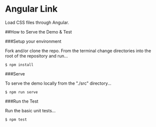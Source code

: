 # Angular Link

Load CSS files through Angular.


##How to Serve the Demo &amp; Test

###Setup your environment

Fork and/or clone the repo. From the terminal change directories into the root of the repository and run...

```
$ npm install
```


###Serve

To serve the demo locally from the "./src" directory...

```
$ npm run serve
```


###Run the Test

Run the basic unit tests...

```
$ npm test
```
